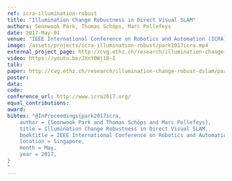 ```yaml
---
ref: icra-illumination-robust
title: "Illumination Change Robustness in Direct Visual SLAM"
authors: Seonwook Park, Thomas Schöps, Marc Pollefeys
date: 2017-May-01
venue: "IEEE International Conference on Robotics and Automation (ICRA)"
image: /assets/projects/icra-illumination-robust/park2017icra.mp4
external_project_page: http://cvg.ethz.ch/research/illumination-change-robust-dslam/
video: https://youtu.be/JXnY0Wj18-I
talk: 
paper: http://cvg.ethz.ch/research/illumination-change-robust-dslam/park2017icra.pdf
poster: 
data: 
code: 
conference_url: http://www.icra2017.org/
equal_contributions: 
award: 
bibtex: "@InProceedings{park2017icra,
	author = {Seonwook Park and Thomas Schöps and Marc Pollefeys},
	title = Illumination Change Robustness in Direct Visual SLAM,
	booktitle = IEEE International Conference on Robotics and Automation (ICRA),
	location = Singapore,
	month = May,
	year = 2017,
}
"
---
```

